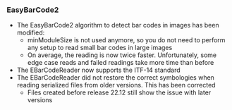 ### EasyBarCode2
- The EasyBarCode2 algorithm to detect bar codes in images has been modified:
  - minModuleSize is not used anymore, so you do not need to perform any setup to read small bar codes in large images
  - On average, the reading is now twice faster. Unfortunately, some edge case reads and failed readings take more time than before
- The EBarCodeReader now supports the ITF-14 standard
- The EBarCodeReader did not restore the correct symbologies when reading serialized files from older versions. This has been corrected
  - Files created before release 22.12 still show the issue with later versions